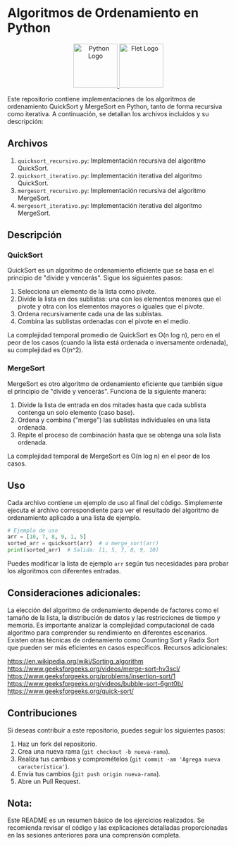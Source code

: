 # Algoritmos de Ordenamiento en Python
<p align="center">
    <a href="https://www.python.org/">
        <img src="https://th.bing.com/th/id/OIP.EDJ9xoErBbZqK2tExVoJfAAAAA?rs=1&pid=ImgDetMain" alt="Python Logo" width="100">
    </a>
    <a href="https://flet.io/">
        <img src="https://avatars.githubusercontent.com/u/102273996?v=4" alt="Flet Logo" width="100">
    </a>  
</p>

Este repositorio contiene implementaciones de los algoritmos de ordenamiento QuickSort y MergeSort en Python, tanto de forma recursiva como iterativa. A continuación, se detallan los archivos incluidos y su descripción:

## Archivos

1. `quicksort_recursivo.py`: Implementación recursiva del algoritmo QuickSort.
2. `quicksort_iterativo.py`: Implementación iterativa del algoritmo QuickSort.
3. `mergesort_recursivo.py`: Implementación recursiva del algoritmo MergeSort.
4. `mergesort_iterativo.py`: Implementación iterativa del algoritmo MergeSort.

## Descripción

### QuickSort

QuickSort es un algoritmo de ordenamiento eficiente que se basa en el principio de "divide y vencerás". Sigue los siguientes pasos:

1. Selecciona un elemento de la lista como pivote.
2. Divide la lista en dos sublistas: una con los elementos menores que el pivote y otra con los elementos mayores o iguales que el pivote.
3. Ordena recursivamente cada una de las sublistas.
4. Combina las sublistas ordenadas con el pivote en el medio.

La complejidad temporal promedio de QuickSort es O(n log n), pero en el peor de los casos (cuando la lista está ordenada o inversamente ordenada), su complejidad es O(n^2).

### MergeSort

MergeSort es otro algoritmo de ordenamiento eficiente que también sigue el principio de "divide y vencerás". Funciona de la siguiente manera:

1. Divide la lista de entrada en dos mitades hasta que cada sublista contenga un solo elemento (caso base).
2. Ordena y combina ("merge") las sublistas individuales en una lista ordenada.
3. Repite el proceso de combinación hasta que se obtenga una sola lista ordenada.

La complejidad temporal de MergeSort es O(n log n) en el peor de los casos.

## Uso

Cada archivo contiene un ejemplo de uso al final del código. Simplemente ejecuta el archivo correspondiente para ver el resultado del algoritmo de ordenamiento aplicado a una lista de ejemplo.

```python
# Ejemplo de uso
arr = [10, 7, 8, 9, 1, 5]
sorted_arr = quicksort(arr)  # o merge_sort(arr)
print(sorted_arr)  # Salida: [1, 5, 7, 8, 9, 10]
```

Puedes modificar la lista de ejemplo `arr` según tus necesidades para probar los algoritmos con diferentes entradas.

## Consideraciones adicionales:

La elección del algoritmo de ordenamiento depende de factores como el tamaño de la lista, la distribución de datos y las restricciones de tiempo y memoria.
Es importante analizar la complejidad computacional de cada algoritmo para comprender su rendimiento en diferentes escenarios.
Existen otras técnicas de ordenamiento como Counting Sort y Radix Sort que pueden ser más eficientes en casos específicos.
Recursos adicionales:

https://en.wikipedia.org/wiki/Sorting_algorithm
https://www.geeksforgeeks.org/videos/merge-sort-hv3scl/
https://www.geeksforgeeks.org/problems/insertion-sort/1
https://www.geeksforgeeks.org/videos/bubble-sort-6gnt0b/
https://www.geeksforgeeks.org/quick-sort/


## Contribuciones

Si deseas contribuir a este repositorio, puedes seguir los siguientes pasos:

1. Haz un fork del repositorio.
2. Crea una nueva rama (`git checkout -b nueva-rama`).
3. Realiza tus cambios y compromételos (`git commit -am 'Agrega nueva característica'`).
4. Envía tus cambios (`git push origin nueva-rama`).
5. Abre un Pull Request.

## Nota:

Este README es un resumen básico de los ejercicios realizados. Se recomienda revisar el código y las explicaciones detalladas proporcionadas en las sesiones anteriores para una comprensión completa.